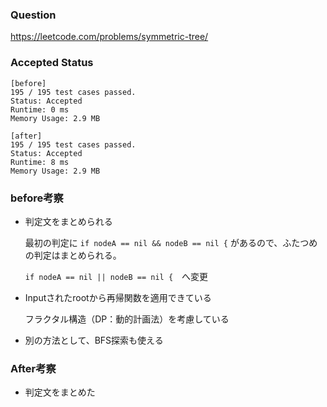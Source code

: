 ### Question
https://leetcode.com/problems/symmetric-tree/

### Accepted Status

```
[before]
195 / 195 test cases passed.
Status: Accepted
Runtime: 0 ms
Memory Usage: 2.9 MB
```

``` 
[after]
195 / 195 test cases passed.
Status: Accepted
Runtime: 8 ms
Memory Usage: 2.9 MB
```

### before考察
* 判定文をまとめられる
    
    最初の判定に `if nodeA == nil && nodeB == nil {` があるので、ふたつめの判定はまとめられる。

     `if nodeA == nil || nodeB == nil {`　へ変更


* Inputされたrootから再帰関数を適用できている
    
    フラクタル構造（DP：動的計画法）を考慮している


* 別の方法として、BFS探索も使える

### After考察
* 判定文をまとめた